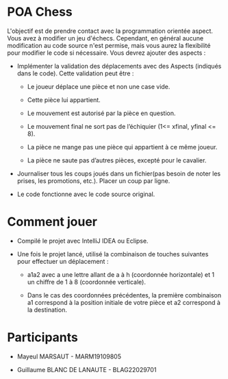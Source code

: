 # POA Chess

L'objectif est de prendre contact avec la programmation orientée aspect. Vous avez à modifier un jeu d'échecs. Cependant, en général aucune modification au code source n'est permise, mais vous aurez la flexibilité pour modifier le code si nécessaire. Vous devrez ajouter des aspects :

* Implémenter la validation des déplacements avec des Aspects (indiqués dans le code). Cette validation peut être :
    
    * Le joueur déplace une pièce et non une case vide. 
        
    * Cette pièce lui appartient.
        
    * Le mouvement est autorisé par la pièce en question.
        
    * Le mouvement final ne sort pas de l’échiquier (1<= xfinal, yfinal <= 8).
      
    * La pièce ne mange pas une pièce qui appartient à ce même joueur.
      
    * La pièce ne saute pas d’autres pièces, excepté pour le cavalier.

* Journaliser tous les coups joués dans un fichier(pas besoin de noter les prises, les promotions, etc.). Placer un coup par ligne.

* Le code fonctionne avec le code source original.

# Comment jouer

* Compilé le projet avec IntelliJ IDEA ou Eclipse.

* Une fois le projet lancé, utilisé la combinaison de touches suivantes pour effectuer un déplacement :

    * a1a2 avec a une lettre allant de a à h (coordonnée horizontale) et 1 un chiffre de 1 à 8 (coordonnée verticale).
    
    * Dans le cas des coordonnées précédentes, la première combinaison a1 correspond à la position initiale de votre pièce et a2 correspond à la destination.

# Participants

* Mayeul MARSAUT - MARM19109805

* Guillaume BLANC DE LANAUTE - BLAG22029701